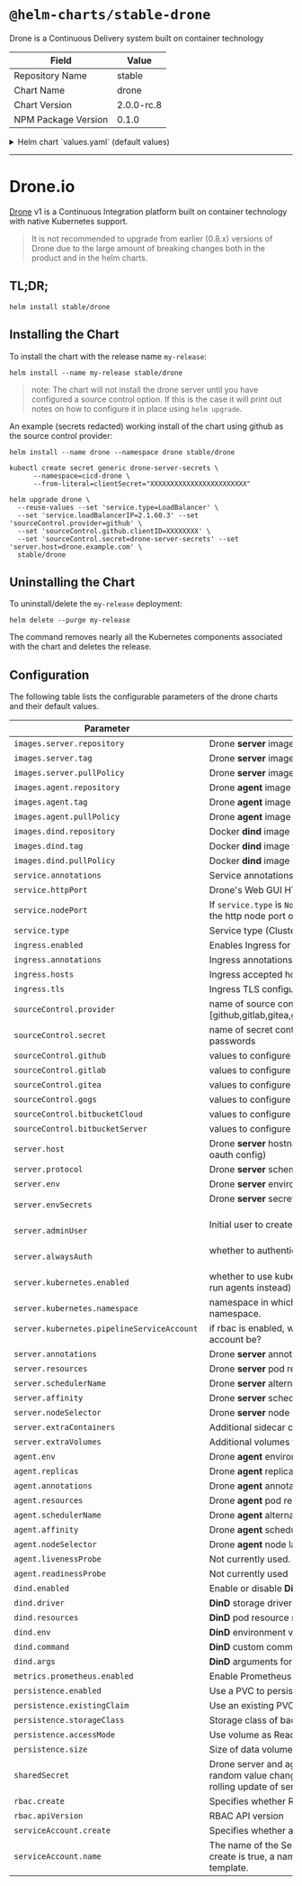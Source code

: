# `@helm-charts/stable-drone`

Drone is a Continuous Delivery system built on container technology

| Field               | Value      |
| ------------------- | ---------- |
| Repository Name     | stable     |
| Chart Name          | drone      |
| Chart Version       | 2.0.0-rc.8 |
| NPM Package Version | 0.1.0      |

<details>

<summary>Helm chart `values.yaml` (default values)</summary>

```yaml
images:
  ## The official drone (server) image, change tag to use a different version.
  ## ref: https://hub.docker.com/r/drone/drone/tags/
  ##
  server:
    repository: 'docker.io/drone/drone'
    tag: 1.0.0-rc.5
    pullPolicy: IfNotPresent

  ## The official drone (agent) image, change tag to use a different version.
  ## ref: https://hub.docker.com/r/drone/agent/tags/
  ##
  agent:
    repository: 'docker.io/drone/agent'
    tag: 1.0.0-rc.5
    pullPolicy: IfNotPresent

  ## The official docker (dind) image, change tag to use a different version.
  ## ref: https://hub.docker.com/r/library/docker/tags/
  ##
  dind:
    repository: 'docker.io/library/docker'
    tag: 18.06.1-ce-dind
    pullPolicy: IfNotPresent

service:
  httpPort: 80

  ## If service.type is not set to NodePort, the following statement
  ## will be ignored.
  ##
  # nodePort: 32015

  ## Service type can be set to ClusterIP, NodePort or LoadBalancer.
  ##
  type: ClusterIP

  ## Specify a load balancer IP address to use if your provider supports it.
  # loadBalancerIP:

  ## Drone Service annotations
  ##
  # annotations:
  #   service.beta.kubernetes.io/aws-load-balancer-backend-protocol: http
  #   service.beta.kubernetes.io/aws-load-balancer-ssl-cert: arn:aws:acm:xx-xxxx-x:xxxxxxxxxxx:certificate/xxxxxxxx-xxxx-xxxx-xxxx-xxxxxxxxxxx
  #   external-dns.alpha.kubernetes.io/hostname: drone.domain.tld.

  ## set to true if you want to expose drone's GRPC via the service (for external access)
  exposeGRPC: false

ingress:
  ## If true, Drone Ingress will be created.
  ##
  enabled: false

  ## Drone Ingress annotations
  ##
  # annotations:
  #   kubernetes.io/ingress.class: nginx
  #   kubernetes.io/tls-acme: 'true'
  ## Drone hostnames must be provided if Ingress is enabled
  ##
  # hosts:
  #   - drone.domain.io
  ## Drone Ingress TLS configuration secrets
  ## Must be manually created in the namespace
  ##
  # tls:
  #   - secretName: drone-tls
  #     hosts:
  #       - drone.domain.io

sourceControl:
  ## your source control provider: github,gitlab,gitea,gogs,bitbucketCloud,bitbucketServer
  provider:
  ## secret containing your source control provider secrets, keys provided below.
  ## if left blank will assume a secret based on the release name of the chart.
  secret:
  ## Fill in the correct values for your chosen source control provider
  ## Any key in this list with the suffix `Key` will be fetched from the
  ## secret named above, if not provided the secret will default to
  ## `<fullName>-source-control`
  github:
    clientID:
    clientSecretKey: clientSecret
    server: https://github.com
  gitlab:
    clientID:
    clientSecretKey: clientSecret
    server:
  gitea:
    server:
  gogs:
    server:
  bitbucketCloud:
    clientID:
    clientSecret: clientSecret
  bitbucketServer:
    server:
    consumerKey: consumerKey
    privateKey: privateKey
    username:
    passwordKey: password

server:
  ## If not set, it will be autofilled with the cluster host.
  ## Host shoud be just the hostname.
  ##
  # host: "drone.domain.io"

  ## protocol should be http or https
  protocol: http

  ## Initial admin user
  ## Leaving this blank may make it impossible to log into drone.
  ## Set to a valid oauth user from your git/oauth server
  ## For more complex user creation you can use env variables below instead.
  adminUser:

  ## Configures Drone to authenticate when cloning public repositories. This is only required
  ## when your source code management system (e.g. GitHub Enterprise) has private mode enabled.
  alwaysAuth: false

  ## Configures drone to use kubernetes to run pipelines rather than agents, if enabled
  ## will not deploy any agents.
  kubernetes:
    ## set to true if you want drone to use kubernetes to run pipelines
    enabled: true
    ## you can run pipeline jobs in another namespace, if you choose to do this
    ## you'll need to create that namespace manually.
    # namespace:
    ## alternative service account to create to create drone pipelines. this account
    ## will be given cluster-admin rights.
    ## if not set the rights will be given to the default drone service account name.
    # pipelineServiceAccount:

  ## Drone server configuration.
  ## Values in here get injected as environment variables.
  ## You can set up remote database servers etc using environment
  ## variables.
  ## ref: https://docs.drone.io/reference/server/
  ##
  env:
    DRONE_LOGS_DEBUG: 'false'
    DRONE_DATABASE_DRIVER: 'sqlite3'
    DRONE_DATABASE_DATASOURCE: '/var/lib/drone/drone.sqlite'

  ## Secret environment variables are configured in `server.envSecrets`.
  ## Each item in `server.envSecrets` references a Kubernetes Secret.
  ## These Secrets should be created before they are referenced.
  ##
  # envSecrets:
  #   # The name of a Kubernetes Secret
  #   drone-server-secrets:
  #     # A list of Secret keys to include as environment variables
  #     - DRONE_GITHUB_SECRET

  ## Additional server annotations.
  ## ref: https://kubernetes.io/docs/concepts/overview/working-with-objects/annotations/
  ##
  annotations: {}

  ## CPU and memory limits for drone server
  ##
  resources: {}
  #  requests:
  #    memory: 32Mi
  #    cpu: 40m
  #  limits:
  #    memory: 2Gi
  #    cpu: 1

  ## Use an alternate scheduler, e.g. "stork".
  ## ref: https://kubernetes.io/docs/tasks/administer-cluster/configure-multiple-schedulers/
  ##
  # schedulerName:

  ## Pod scheduling preferences.
  ## ref: https://kubernetes.io/docs/concepts/configuration/assign-pod-node/#affinity-and-anti-affinity
  ##
  affinity: {}

  ## Node labels for pod assignment
  ## ref: https://kubernetes.io/docs/user-guide/node-selection
  ##
  nodeSelector: {}

  ## additional siecar containers, e. g. for a database proxy, such as Google's cloudsql-proxy.
  ## ex: https://github.com/kubernetes/charts/tree/master/stable/keycloak
  ##
  extraContainers: |

  ## additional volumes, e. g. for secrets used in an extraContainers.
  ##
  extraVolumes: |

agent:
  ## Drone agent configuration.
  ## Values in here get injected as environment variables.
  ## ref: https://docs.drone.io/reference/agent/
  ##
  env:
    DRONE_LOGS_DEBUG: 'false'

  ## Number of drone agent replicas
  replicas: 1

  ## Additional agent annotations.
  ## ref: https://kubernetes.io/docs/concepts/overview/working-with-objects/annotations/
  ##
  annotations: {}

  ## CPU and memory limits for drone agent
  ##
  resources: {}
  #  requests:
  #    memory: 32Mi
  #    cpu: 40m
  #  limits:
  #    memory: 2Gi
  #    cpu: 1

  ## Liveness and readiness probe values
  ## Ref: https://kubernetes.io/docs/concepts/workloads/pods/pod-lifecycle/#container-probes
  ## drone agent does not currently have a health endpoint to check against.
  livenessProbe: {}
  readinessProbe: {}

  ## Use an alternate scheduler, e.g. "stork".
  ## ref: https://kubernetes.io/docs/tasks/administer-cluster/configure-multiple-schedulers/
  ##
  # schedulerName:

  ## Pod scheduling preferences.
  ## ref: https://kubernetes.io/docs/concepts/configuration/assign-pod-node/#affinity-and-anti-affinity
  ##
  affinity: {}

  ## Node labels for pod assignment
  ## ref: https://kubernetes.io/docs/user-guide/node-selection
  ##
  nodeSelector: {}

dind:
  ## Enable or disable DinD
  ## If disabled, the drone agent will spawn docker containers on the host. Pay
  ## attention to the fact that we can't enforce resource constraints in that case.
  ##
  enabled: true

  ## Values in here get injected as environment variables to DinD.
  ## ref: http://readme.drone.io/admin/installation-reference
  ##
  #  env:
  #    DRONE_DEBUG: "false"

  ## Allowing custom command and args to DinD
  ## ref: https://discourse.drone.io/t/docker-mtu-problem/1207
  ##
  #  command: '["/bin/sh"]'
  #  args: '["-c", "dockerd --host=unix:///var/run/docker.sock --host=tcp://127.0.0.1:2375 --mtu=1350"]'

  ## Docker storage driver.
  ## Your DinD instance should be using the same driver as your host.
  ## ref: https://docs.docker.com/engine/userguide/storagedriver/selectadriver/
  ##
  driver: overlay2

  ## CPU and memory limits for dind
  ##
  resources: {}
  #  requests:
  #    memory: 32Mi
  #    cpu: 40m
  #  limits:
  #    memory: 2Gi
  #    cpu: 1

## Enable scraping of the /metrics endpoint for Prometheus
metrics:
  prometheus:
    enabled: false

## Enable persistence using Persistent Volume Claims
## ref: http://kubernetes.io/docs/user-guide/persistent-volumes/
##
persistence:
  enabled: true

  ## A manually managed Persistent Volume and Claim
  ## Requires persistence.enabled: true
  ## If defined, PVC must be created manually before volume will be bound
  # existingClaim:

  ## rabbitmq data Persistent Volume Storage Class
  ## If defined, storageClassName: <storageClass>
  ## If set to "-", storageClassName: "", which disables dynamic provisioning
  ## If undefined (the default) or set to null, no storageClassName spec is
  ##   set, choosing the default provisioner.  (gp2 on AWS, standard on
  ##   GKE, AWS & OpenStack)
  ##
  # storageClass: "-"
  accessMode: ReadWriteOnce
  size: 1Gi

## Uncomment this if you want to set a specific shared secret between
## the agents and servers, otherwise this will be auto-generated.
##
# sharedSecret: supersecret

rbac:
  ## Specifies whether RBAC resources should be created
  create: true
  ## RBAC api version (v1, v1beta1, or v1alpha1)
  apiVersion: v1

serviceAccount:
  ## Specifies whether a ServiceAccount should be created
  create: true
  ## The name of the ServiceAccount to use.
  ## If not set and create is true, a name is generated using the fullname template
  name:
```

</details>

---

# Drone.io

[Drone](http://readme.drone.io/) v1 is a Continuous Integration platform built on container technology with native Kubernetes support.

> It is not recommended to upgrade from earlier (0.8.x) versions of Drone due to the large amount of breaking changes both in the product and in the helm charts.

## TL;DR;

```console
helm install stable/drone
```

## Installing the Chart

To install the chart with the release name `my-release`:

```console
helm install --name my-release stable/drone
```

> note: The chart will not install the drone server until you have configured a source control option. If this is the case it will print out notes on how to configure it in place using `helm upgrade`.

An example (secrets redacted) working install of the chart using github as the source control provider:

```console
helm install --name drone --namespace drone stable/drone

kubectl create secret generic drone-server-secrets \
      --namespace=cicd-drone \
      --from-literal=clientSecret="XXXXXXXXXXXXXXXXXXXXXXXX"

helm upgrade drone \
  --reuse-values --set 'service.type=LoadBalancer' \
  --set 'service.loadBalancerIP=2.1.60.3' --set 'sourceControl.provider=github' \
  --set 'sourceControl.github.clientID=XXXXXXXX' \
  --set 'sourceControl.secret=drone-server-secrets' --set 'server.host=drone.example.com' \
  stable/drone
```

## Uninstalling the Chart

To uninstall/delete the `my-release` deployment:

```console
helm delete --purge my-release
```

The command removes nearly all the Kubernetes components associated with the
chart and deletes the release.

## Configuration

The following table lists the configurable parameters of the drone charts and their default values.

| Parameter                                         | Description                                                                                                                                         | Default                    |
| ------------------------------------------------- | --------------------------------------------------------------------------------------------------------------------------------------------------- | -------------------------- |
| `images.server.repository`                        | Drone **server** image                                                                                                                              | `docker.io/drone/drone`    |
| `images.server.tag`                               | Drone **server** image tag                                                                                                                          | `0.8.9`                    |
| `images.server.pullPolicy`                        | Drone **server** image pull policy                                                                                                                  | `IfNotPresent`             |
| `images.agent.repository`                         | Drone **agent** image                                                                                                                               | `docker.io/drone/agent`    |
| `images.agent.tag`                                | Drone **agent** image tag                                                                                                                           | `0.8.6`                    |
| `images.agent.pullPolicy`                         | Drone **agent** image pull policy                                                                                                                   | `IfNotPresent`             |
| `images.dind.repository`                          | Docker **dind** image                                                                                                                               | `docker.io/library/docker` |
| `images.dind.tag`                                 | Docker **dind** image tag                                                                                                                           | `18.06.1-ce-dind`          |
| `images.dind.pullPolicy`                          | Docker **dind** image pull policy                                                                                                                   | `IfNotPresent`             |
| `service.annotations`                             | Service annotations                                                                                                                                 | `{}`                       |
| `service.httpPort`                                | Drone's Web GUI HTTP port                                                                                                                           | `80`                       |
| `service.nodePort`                                | If `service.type` is `NodePort` and this is non-empty, sets the http node port of the service                                                       | `32015`                    |
| `service.type`                                    | Service type (ClusterIP, NodePort or LoadBalancer)                                                                                                  | `ClusterIP`                |
| `ingress.enabled`                                 | Enables Ingress for Drone                                                                                                                           | `false`                    |
| `ingress.annotations`                             | Ingress annotations                                                                                                                                 | `{}`                       |
| `ingress.hosts`                                   | Ingress accepted hostnames                                                                                                                          | `nil`                      |
| `ingress.tls`                                     | Ingress TLS configuration                                                                                                                           | `[]`                       |
| `sourceControl.provider`                          | name of source control provider [github,gitlab,gitea,gogs,bitbucketCloud,bitbucketServer]                                                           | ``                         |
| `sourceControl.secret`                            | name of secret containing source control keys and passwords                                                                                         | ``                         |
| `sourceControl.github`                            | values to configure github                                                                                                                          | see values.yaml            |
| `sourceControl.gitlab`                            | values to configure gitlab                                                                                                                          | see values.yaml            |
| `sourceControl.gitea`                             | values to configure gitea                                                                                                                           | see values.yaml            |
| `sourceControl.gogs`                              | values to configure gogs                                                                                                                            | see values.yaml            |
| `sourceControl.bitbucketCloud`                    | values to configure bitbucket cloud                                                                                                                 | see values.yaml            |
| `sourceControl.bitbucketServer`                   | values to configure bitbucket server (stash)                                                                                                        | see values.yaml            |
| `server.host`                                     | Drone **server** hostname (should match callback url in oauth config)                                                                               | `(internal hostname)`      |
| `server.protocol`                                 | Drone **server** scheme/protocol [http,https]                                                                                                       | `http`                     |
| `server.env`                                      | Drone **server** environment variables                                                                                                              | `(default values)`         |
| `server.envSecrets`                               | Drone **server** secret environment variables                                                                                                       | `(default values)`         |
| `server.adminUser`                                | Initial user to create and set as admin                                                                                                             | ``                         |
| `server.alwaysAuth`                               | whether to authenticate when cloning public repositories                                                                                            | `false`                    |
| `server.kubernetes.enabled`                       | whether to use kubernetes to run pipelines (if `false` will run agents instead)                                                                     | `true`                     |
| `server.kubernetes.namespace`                     | namespace in which to run pipelines, defaults to release namespace.                                                                                 | ``                         |
| `server.kubernetes.pipelineServiceAccount`        | if rbac is enabled, what should name of pipeline service account be?                                                                                | ``                         |
| `server.annotations`                              | Drone **server** annotations                                                                                                                        | `{}`                       |
| `server.resources`                                | Drone **server** pod resource requests & limits                                                                                                     | `{}`                       |
| `server.schedulerName`                            | Drone **server** alternate scheduler name                                                                                                           | `nil`                      |
| `server.affinity`                                 | Drone **server** scheduling preferences                                                                                                             | `{}`                       |
| `server.nodeSelector`                             | Drone **server** node labels for pod assignment                                                                                                     | `{}`                       |
| `server.extraContainers`                          | Additional sidecar containers                                                                                                                       | `""`                       |
| `server.extraVolumes`                             | Additional volumes for use in extraContainers                                                                                                       | `""`                       |
| `agent.env`                                       | Drone **agent** environment variables                                                                                                               | `(default values)`         |
| `agent.replicas`                                  | Drone **agent** replicas                                                                                                                            | `1`                        |
| `agent.annotations`                               | Drone **agent** annotations                                                                                                                         | `{}`                       |
| `agent.resources`                                 | Drone **agent** pod resource requests & limits                                                                                                      | `{}`                       |
| `agent.schedulerName`                             | Drone **agent** alternate scheduler name                                                                                                            | `nil`                      |
| `agent.affinity`                                  | Drone **agent** scheduling preferences                                                                                                              | `{}`                       |
| `agent.nodeSelector`                              | Drone **agent** node labels for pod assignment                                                                                                      | `{}`                       |
| `agent.livenessProbe`                             | Not currently used.                                                                                                                                 | `{}`                       |
| `agent.readinessProbe`                            | Not currently used                                                                                                                                  | `{}`                       |
| `dind.enabled`                                    | Enable or disable **DinD**                                                                                                                          | `true`                     |
| `dind.driver`                                     | **DinD** storage driver                                                                                                                             | `overlay2`                 |
| `dind.resources`                                  | **DinD** pod resource requests & limits                                                                                                             | `{}`                       |
| `dind.env`                                        | **DinD** environment variables                                                                                                                      | `nil`                      |
| `dind.command`                                    | **DinD** custom command instead of default entry point                                                                                              | `nil`                      |
| `dind.args`                                       | **DinD** arguments for custom command or entry point                                                                                                | `nil`                      |
| `metrics.prometheus.enabled`                      | Enable Prometheus metrics endpoint                                                                                                                  | `false`                    |
| `persistence.enabled`                             | Use a PVC to persist data                                                                                                                           | `true`                     |
| `persistence.existingClaim`                       | Use an existing PVC to persist data                                                                                                                 | `nil`                      |
| `persistence.storageClass`                        | Storage class of backing PVC                                                                                                                        | `nil`                      |
| `persistence.accessMode`                          | Use volume as ReadOnly or ReadWrite                                                                                                                 | `ReadWriteOnce`            |
| `persistence.size`                                | Size of data volume                                                                                                                                 | `1Gi`                      |
| `sharedSecret`                                    | Drone server and agent shared secret (Note: The Default random value changes on every `helm upgrade` causing a rolling update of server and agents) | `(random value)`           |
| `rbac.create`                                     | Specifies whether RBAC resources should be created.                                                                                                 | `true`                     |
| `rbac.apiVersion`                                 | RBAC API version                                                                                                                                    | `v1`                       |
| `serviceAccount.create`                           | Specifies whether a ServiceAccount should be created.                                                                                               | `true`                     |
| `serviceAccount.name`                             | The name of the ServiceAccount to use. If not set and create is true, a name is generated using the fullname template.                              | `(fullname template)`      |
